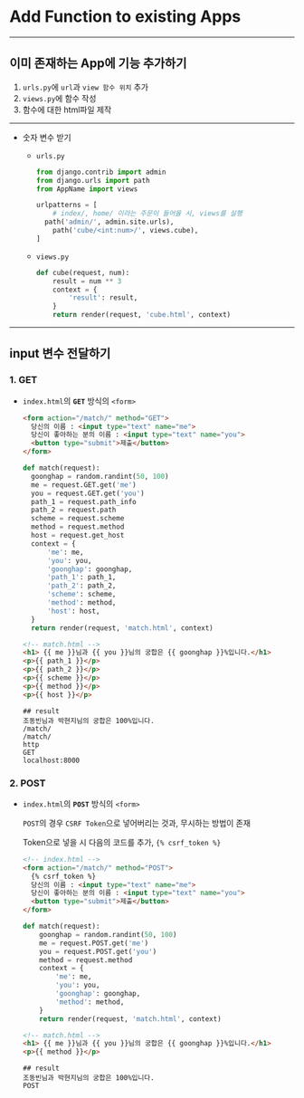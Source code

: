 # Add Function to existing Apps

---

## 이미 존재하는 App에 기능 추가하기

1. `urls.py`에 `url`과  `view 함수 위치` 추가
2. `views.py`에 함수 작성
3. 함수에 대한 html파일 제작

---

- 숫자 변수 받기

  - `urls.py`

    ```python
    from django.contrib import admin
    from django.urls import path
    from AppName import views
    
    urlpatterns = [
        # index/, home/ 이라는 주문이 들어올 시, views를 실행
      path('admin/', admin.site.urls),
        path('cube/<int:num>/', views.cube),
    ]
    ```
  
  - `views.py`
  
    ```python
    def cube(request, num):
        result = num ** 3
        context = {
            'result': result,
        }
        return render(request, 'cube.html', context)
    ```

---

## input 변수 전달하기

### 1. GET

- `index.html`의 **`GET`** 방식의 `<form>`

  ```html
  <form action="/match/" method="GET">
    당신의 이름 : <input type="text" name="me">
    당신이 좋아하는 분의 이름 : <input type="text" name="you">
    <button type="submit">제출</button>
  </form>
  ```

    ```python
  def match(request):
      goonghap = random.randint(50, 100)
      me = request.GET.get('me')
      you = request.GET.get('you')
      path_1 = request.path_info
      path_2 = request.path
      scheme = request.scheme
      method = request.method
      host = request.get_host
      context = {
          'me': me,
          'you': you,
          'goonghap': goonghap,
          'path_1': path_1,
          'path_2': path_2,
          'scheme': scheme,
          'method': method,
          'host': host,        
      }
      return render(request, 'match.html', context)
    ```

  ```html
  <!-- match.html -->
  <h1> {{ me }}님과 {{ you }}님의 궁합은 {{ goonghap }}%입니다.</h1>
  <p>{{ path_1 }}</p>
  <p>{{ path_2 }}</p>
  <p>{{ scheme }}</p>
  <p>{{ method }}</p>
  <p>{{ host }}</p>   
  ```
  
  ```
  ## result
  조동빈님과 박현지님의 궁합은 100%입니다.
  /match/
  /match/
  http
  GET
  localhost:8000
  ```

### 2. POST

- `index.html`의 **`POST`** 방식의 `<form>`

  `POST`의 경우 `CSRF Token`으로 넣어버리는 것과, 무시하는 방법이 존재

  Token으로 넣을 시 다음의 코드를 추가, `{% csrf_token %}`

  ```html
  <!-- index.html -->
  <form action="/match/" method="POST">
    {% csrf_token %}
    당신의 이름 : <input type="text" name="me">
    당신이 좋아하는 분의 이름 : <input type="text" name="you">
    <button type="submit">제출</button>
  </form>
	```

  ```python
  def match(request):
      goonghap = random.randint(50, 100)
      me = request.POST.get('me')
      you = request.POST.get('you')
      method = request.method
      context = {
          'me': me,
          'you': you,
          'goonghap': goonghap,
          'method': method,
      }
      return render(request, 'match.html', context)
  ```

  ```html
  <!-- match.html -->
  <h1> {{ me }}님과 {{ you }}님의 궁합은 {{ goonghap }}%입니다.</h1>
  <p>{{ method }}</p>
  ```

  ```
  ## result
  조동빈님과 박현지님의 궁합은 100%입니다.
  POST
  ```

